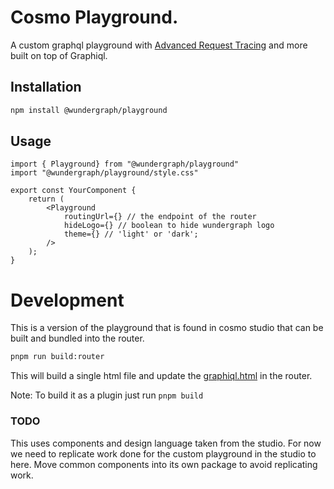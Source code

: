 # Cosmo Playground.

A custom graphql playground with [Advanced Request Tracing](https://cosmo-docs.wundergraph.com/router/advanced-request-tracing-art) and more built on top of Graphiql.

## Installation

```bash
npm install @wundergraph/playground
```

## Usage

```tsx
import { Playground} from "@wundergraph/playground"
import "@wundergraph/playground/style.css"

export const YourComponent {
    return (
        <Playground 
            routingUrl={} // the endpoint of the router
            hideLogo={} // boolean to hide wundergraph logo
            theme={} // 'light' or 'dark';
        />
    );
}
```



# Development
This is a version of the playground that is found in cosmo studio that can be built and bundled into the router.

```bash
pnpm run build:router
```
This will build a single html file and update the [graphiql.html](/router/internal/graphiql/graphiql.html) in the router.

Note: To build it as a plugin just run `pnpm build`

### TODO

This uses components and design language taken from the studio. For now we need to replicate work done for the custom playground in the studio to here. Move common components into its own package to avoid replicating work.

